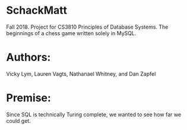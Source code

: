 # SchackMatt
Fall 2018. Project for CS3810 Principles of Database Systems. The beginnings of a chess game written solely in MySQL.

# Authors:
Vicky Lym, Lauren Vagts, Nathanael Whitney, and Dan Zapfel

# Premise:
Since SQL is technically Turing complete, we wanted to see how far we could get.

